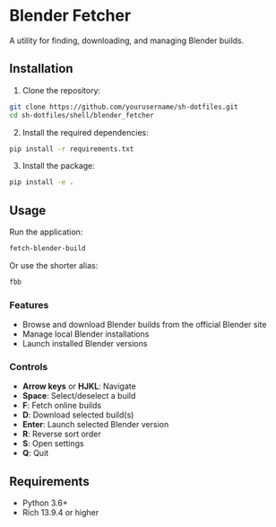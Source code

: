 # Blender Fetcher

A utility for finding, downloading, and managing Blender builds.

## Installation

1. Clone the repository:
```bash
git clone https://github.com/yourusername/sh-dotfiles.git
cd sh-dotfiles/shell/blender_fetcher
```

2. Install the required dependencies:
```bash
pip install -r requirements.txt
```

3. Install the package:
```bash
pip install -e .
```

## Usage

Run the application:
```bash
fetch-blender-build
```

Or use the shorter alias:
```bash
fbb
```

### Features

- Browse and download Blender builds from the official Blender site
- Manage local Blender installations
- Launch installed Blender versions

### Controls

- **Arrow keys** or **HJKL**: Navigate
- **Space**: Select/deselect a build
- **F**: Fetch online builds
- **D**: Download selected build(s)
- **Enter**: Launch selected Blender version
- **R**: Reverse sort order
- **S**: Open settings
- **Q**: Quit

## Requirements

- Python 3.6+
- Rich 13.9.4 or higher 